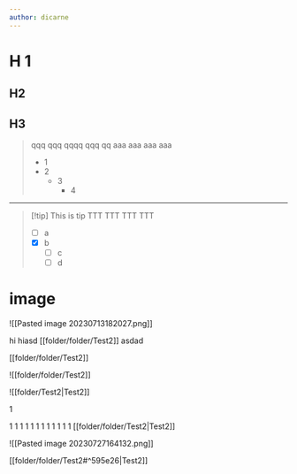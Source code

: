```yaml
---
author: dicarne
---
```

# H 1

## H2

## H3

> qqq qqq qqqq qqq qq
> aaa  aaa aaa aaa
> - 1
> - 2
> 	- 3
> 		- 4

---

> [!tip] This is tip
> TTT TTT TTT TTT
> - [ ] a
> - [x] b
> 	- [ ] c
> 	- [ ] d

# image

![[Pasted image 20230713182027.png]]

hi hiasd [[folder/folder/Test2]] asdad

[[folder/folder/Test2]]

![[folder/folder/Test2]]

![[folder/Test2|Test2]]

1

1
1
1
1
1
1
1
1
1
1
1
1
[[folder/folder/Test2|Test2]]

![[Pasted image 20230727164132.png]]

[[folder/folder/Test2#^595e26|Test2]]
